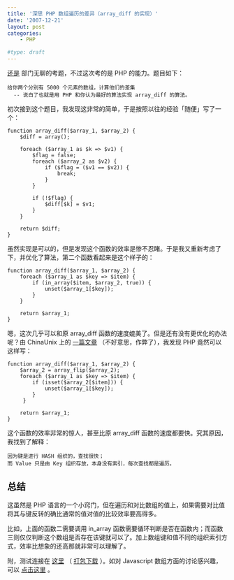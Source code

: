 ```yaml
---
title: '深思 PHP 数组遍历的差异（array_diff 的实现）'
date: '2007-12-21'
layout: post
categories:
    - PHP

#type: draft
---
```


[还是]({{site.urls}}/posts/254/) 部门无聊的考题，不过这次考的是 PHP 的能力。题目如下：

```
给你两个分别有 5000 个元素的数组，计算他们的差集
  -- 说白了也就是用 PHP 和你认为最好的算法实现 array_diff 的算法。
```

初次接到这个题目，我发现这非常的简单，于是按照以往的经验「随便」写了一个：

```
function array_diff($array_1, $array_2) {
    $diff = array();

    foreach ($array_1 as $k => $v1) {
        $flag = false;
        foreach ($array_2 as $v2) {
            if ($flag = ($v1 == $v2)) {
                break;
            }
        }

        if (!$flag) {
            $diff[$k] = $v1;
        }
    }

    return $diff;
}
```

虽然实现是可以的，但是发现这个函数的效率是惨不忍睹。于是我又重新考虑了下，并优化了算法，第二个函数看起来是这个样子的：

```
function array_diff($array_1, $array_2) {
    foreach ($array_1 as $key => $item) {
        if (in_array($item, $array_2, true)) {
            unset($array_1[$key]);
        }
    }

    return $array_1;
}
```

嗯，这次几乎可以和原 array_diff 函数的速度媲美了。但是还有没有更优化的办法呢？由 ChinaUnix 上的 [一篇文章](http://bbs.chinaunix.net/viewthread.php?tid=938096) （不好意思，作弊了），我发现 PHP 竟然可以这样写：

```
function array_diff($array_1, $array_2) {
    $array_2 = array_flip($array_2);
    foreach ($array_1 as $key => $item) {
        if (isset($array_2[$item])) {
            unset($array_1[$key]);
        }
     }

    return $array_1;
}
```

这个函数的效率非常的惊人，甚至比原 array_diff 函数的速度都要快。究其原因，我找到了解释：

```
因为键是进行 HASH 组织的，查找很快；
而 Value 只是由 Key 组织存放，本身没有索引，每次查找都是遍历。
```


## 总结

这虽然是 PHP 语言的一个小窍门，但在遍历和对比数组的值上，如果需要对比值将其与键反转的确比通常的值对值的比较效率要高得多。

比如，上面的函数二需要调用 in_array 函数需要循环判断是否在函数内；而函数三则仅仅判断这个数组是否存在该键就可以了。加上数组键和值不同的组织索引方式，效率比想象的还高那就非常可以理解了。

附，测试连接在 [这里](http://graceco.de/historic/demo/array_diff.php) （ [打包下载](http://files.gracecode.com/2007_12_21/1198210602.zip) ）。如对 Javascript 数组方面的讨论感兴趣，可以 [点击这里]({{site.urls}}/posts/338/) 。

